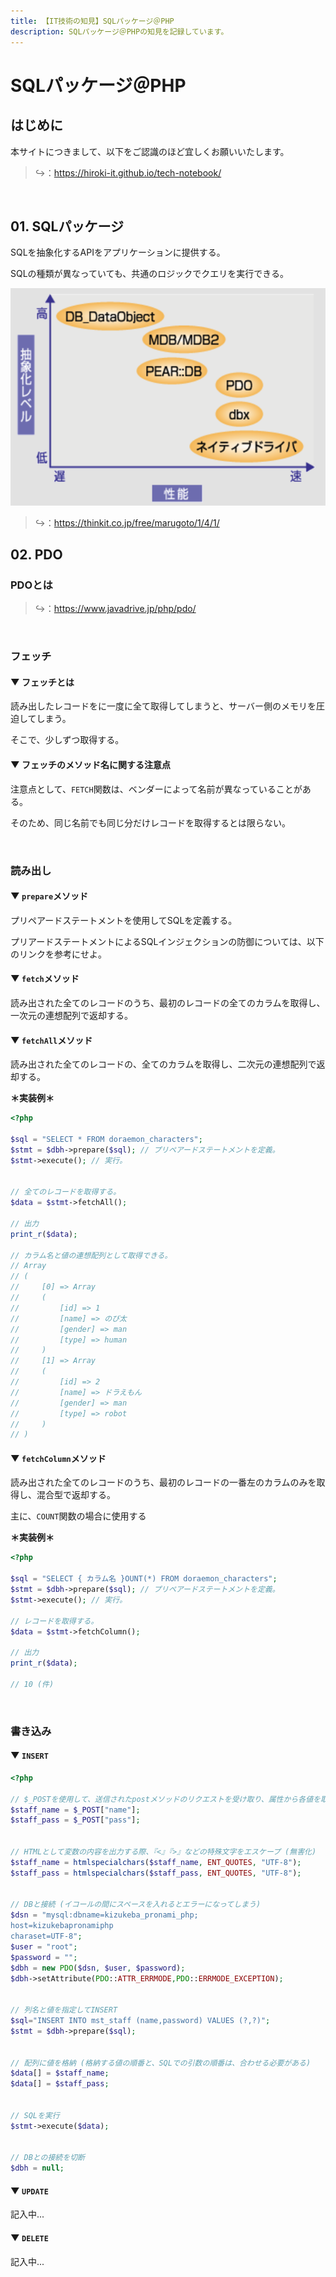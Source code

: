 ```yaml
---
title: 【IT技術の知見】SQLパッケージ＠PHP
description: SQLパッケージ＠PHPの知見を記録しています。
---
```


# SQLパッケージ＠PHP

## はじめに

本サイトにつきまして、以下をご認識のほど宜しくお願いいたします。

> ↪️：https://hiroki-it.github.io/tech-notebook/

<br>

## 01. SQLパッケージ

SQLを抽象化するAPIをアプリケーションに提供する。

SQLの種類が異なっていても、共通のロジックでクエリを実行できる。

![php_sql_package](https://raw.githubusercontent.com/hiroki-it/tech-notebook-images/master/images/php_sql_package.png)

> ↪️：https://thinkit.co.jp/free/marugoto/1/4/1/

## 02. PDO

### PDOとは

> ↪️：https://www.javadrive.jp/php/pdo/

<br>

### フェッチ

#### ▼ フェッチとは

読み出したレコードをに一度に全て取得してしまうと、サーバー側のメモリを圧迫してしまう。

そこで、少しずつ取得する。

#### ▼ フェッチのメソッド名に関する注意点

注意点として、`FETCH`関数は、ベンダーによって名前が異なっていることがある。

そのため、同じ名前でも同じ分だけレコードを取得するとは限らない。

<br>

### 読み出し

#### ▼ `prepare`メソッド

プリペアードステートメントを使用してSQLを定義する。

プリアードステートメントによるSQLインジェクションの防御については、以下のリンクを参考にせよ。

#### ▼ `fetch`メソッド

読み出された全てのレコードのうち、最初のレコードの全てのカラムを取得し、一次元の連想配列で返却する。

#### ▼ `fetchAll`メソッド

読み出された全てのレコードの、全てのカラムを取得し、二次元の連想配列で返却する。

**＊実装例＊**

```php
<?php

$sql = "SELECT * FROM doraemon_characters";
$stmt = $dbh->prepare($sql); // プリペアードステートメントを定義。
$stmt->execute(); // 実行。


// 全てのレコードを取得する。
$data = $stmt->fetchAll();

// 出力
print_r($data);

// カラム名と値の連想配列として取得できる。
// Array
// (
//     [0] => Array
//     (
//         [id] => 1
//         [name] => のび太
//         [gender] => man
//         [type] => human
//     )
//     [1] => Array
//     (
//         [id] => 2
//         [name] => ドラえもん
//         [gender] => man
//         [type] => robot
//     )
// )
```

#### ▼ `fetchColumn`メソッド

読み出された全てのレコードのうち、最初のレコードの一番左のカラムのみを取得し、混合型で返却する。

主に、`COUNT`関数の場合に使用する

**＊実装例＊**

```php
<?php

$sql = "SELECT { カラム名 }OUNT(*) FROM doraemon_characters";
$stmt = $dbh->prepare($sql); // プリペアードステートメントを定義。
$stmt->execute(); // 実行。

// レコードを取得する。
$data = $stmt->fetchColumn();

// 出力
print_r($data);

// 10 (件)
```

<br>

### 書き込み

#### ▼ `INSERT`

```php
<?php

// $_POSTを使用して、送信されたpostメソッドのリクエストを受け取り、属性から各値を取得する。
$staff_name = $_POST["name"];
$staff_pass = $_POST["pass"];


// HTMLとして変数の内容を出力する際、『<』『>』などの特殊文字をエスケープ (無害化)
$staff_name = htmlspecialchars($staff_name, ENT_QUOTES, "UTF-8");
$staff_pass = htmlspecialchars($staff_pass, ENT_QUOTES, "UTF-8");


// DBと接続 (イコールの間にスペースを入れるとエラーになってしまう)
$dsn = "mysql:dbname=kizukeba_pronami_php;
host=kizukebapronamiphp
charaset=UTF-8";
$user = "root";
$password = "";
$dbh = new PDO($dsn, $user, $password);
$dbh->setAttribute(PDO::ATTR_ERRMODE,PDO::ERRMODE_EXCEPTION);


// 列名と値を指定してINSERT
$sql="INSERT INTO mst_staff (name,password) VALUES (?,?)";
$stmt = $dbh->prepare($sql);


// 配列に値を格納 (格納する値の順番と、SQLでの引数の順番は、合わせる必要がある)
$data[] = $staff_name;
$data[] = $staff_pass;


// SQLを実行
$stmt->execute($data);


// DBとの接続を切断
$dbh = null;
```

#### ▼ `UPDATE`

記入中...

#### ▼ `DELETE`

記入中...

<br>
